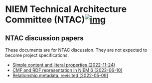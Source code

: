 # NIEM Technical Architecture Committee (NTAC)[![img](https://github.com/niemopen/oasis-open-project/raw/main/artwork/NIEM-NO-Logo-v5.png)](https://github.com/niemopen/oasis-open-project/blob/main/artwork/NIEM-NO-Logo-v5.png)

## NTAC discussion papers

These documents are for NTAC discussion.  They are not expected to become project specifications.  

* [Simple content and literal properties (2022-11-24)](Literals-221124.md)
* [CMF and RDF representation in NIEM 6 [2022-06-10]](NIEM6-RDF-220610.md)
* [Relationship metadata, revisited [2022-05-09]](RelMetadataAgain-220509.md)